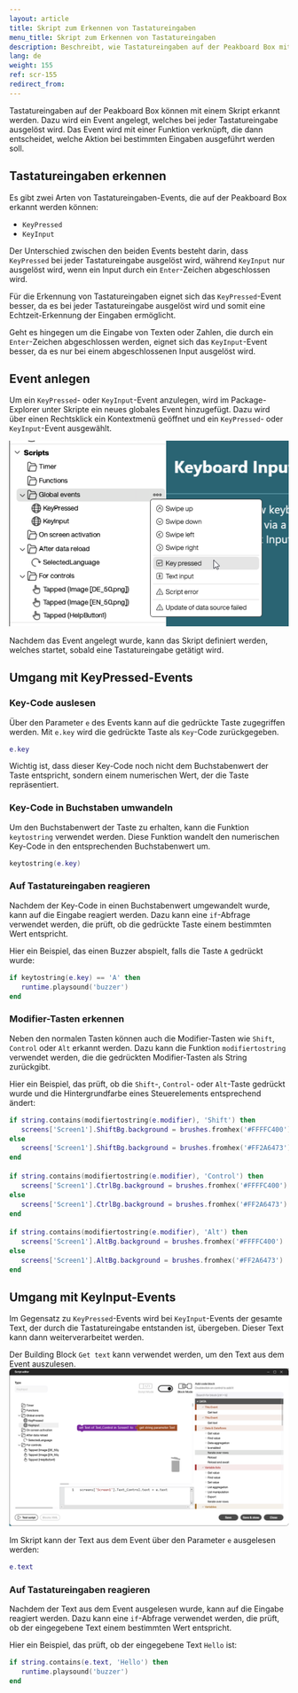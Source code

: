 ```yaml
---
layout: article
title: Skript zum Erkennen von Tastatureingaben
menu_title: Skript zum Erkennen von Tastatureingaben
description: Beschreibt, wie Tastatureingaben auf der Peakboard Box mit einem Skript erkannt werden können.
lang: de
weight: 155
ref: scr-155
redirect_from:
---
```


Tastatureingaben auf der Peakboard Box können mit einem Skript erkannt werden. Dazu wird ein Event angelegt, welches bei jeder Tastatureingabe ausgelöst wird. Das Event wird mit einer Funktion verknüpft, die dann entscheidet, welche Aktion bei bestimmten Eingaben ausgeführt werden soll.

## Tastatureingaben erkennen
Es gibt zwei Arten von Tastatureingaben-Events, die auf der Peakboard Box erkannt werden können: 
- `KeyPressed` 
- `KeyInput`

Der Unterschied zwischen den beiden Events besteht darin, dass `KeyPressed` bei jeder Tastatureingabe ausgelöst wird, während `KeyInput` nur ausgelöst wird, wenn ein Input durch ein `Enter`-Zeichen abgeschlossen wird.

Für die Erkennung von Tastatureingaben eignet sich das `KeyPressed`-Event besser, da es bei jeder Tastatureingabe ausgelöst wird und somit eine Echtzeit-Erkennung der Eingaben ermöglicht.

Geht es hingegen um die Eingabe von Texten oder Zahlen, die durch ein `Enter`-Zeichen abgeschlossen werden, eignet sich das `KeyInput`-Event besser, da es nur bei einem abgeschlossenen Input ausgelöst wird.

## Event anlegen
Um ein `KeyPressed`- oder `KeyInput`-Event anzulegen, wird im Package-Explorer unter Skripte ein neues globales Event hinzugefügt. Dazu wird über einen Rechtsklick ein Kontextmenü geöffnet und ein `KeyPressed`- oder `KeyInput`-Event ausgewählt.

![Key-Event anlegen](/assets/images/scripting/Scripting_Beispiele/key-input/en-add-key-pressed.png)

Nachdem das Event angelegt wurde, kann das Skript definiert werden, welches startet, sobald eine Tastatureingabe getätigt wird.

## Umgang mit KeyPressed-Events

### Key-Code auslesen
Über den Parameter `e` des Events kann auf die gedrückte Taste zugegriffen werden. Mit `e.key` wird die gedrückte Taste als `Key`-Code zurückgegeben.

```lua
e.key
```

Wichtig ist, dass dieser Key-Code noch nicht dem Buchstabenwert der Taste entspricht, sondern einem numerischen Wert, der die Taste repräsentiert.

### Key-Code in Buchstaben umwandeln
Um den Buchstabenwert der Taste zu erhalten, kann die Funktion `keytostring` verwendet werden. Diese Funktion wandelt den numerischen Key-Code in den entsprechenden Buchstabenwert um.

```lua
keytostring(e.key)
```

### Auf Tastatureingaben reagieren
Nachdem der Key-Code in einen Buchstabenwert umgewandelt wurde, kann auf die Eingabe reagiert werden. Dazu kann eine `if`-Abfrage verwendet werden, die prüft, ob die gedrückte Taste einem bestimmten Wert entspricht.

Hier ein Beispiel, das einen Buzzer abspielt, falls die Taste `A` gedrückt wurde:
```lua
if keytostring(e.key) == 'A' then
   runtime.playsound('buzzer')
end
```

### Modifier-Tasten erkennen
Neben den normalen Tasten können auch die Modifier-Tasten wie `Shift`, `Control` oder `Alt` erkannt werden. Dazu kann die Funktion `modifiertostring` verwendet werden, die die gedrückten Modifier-Tasten als String zurückgibt.

Hier ein Beispiel, das prüft, ob die `Shift`-, `Control`- oder `Alt`-Taste gedrückt wurde und die Hintergrundfarbe eines Steuerelements entsprechend ändert:

```lua
if string.contains(modifiertostring(e.modifier), 'Shift') then
   screens['Screen1'].ShiftBg.background = brushes.fromhex('#FFFFC400')
else
   screens['Screen1'].ShiftBg.background = brushes.fromhex('#FF2A6473')
end

if string.contains(modifiertostring(e.modifier), 'Control') then
   screens['Screen1'].CtrlBg.background = brushes.fromhex('#FFFFC400')
else
   screens['Screen1'].CtrlBg.background = brushes.fromhex('#FF2A6473')
end

if string.contains(modifiertostring(e.modifier), 'Alt') then
   screens['Screen1'].AltBg.background = brushes.fromhex('#FFFFC400')
else
   screens['Screen1'].AltBg.background = brushes.fromhex('#FF2A6473')
end
```

## Umgang mit KeyInput-Events
Im Gegensatz zu `KeyPressed`-Events wird bei `KeyInput`-Events der gesamte Text, der durch die Tastatureingabe entstanden ist, übergeben. Dieser Text kann dann weiterverarbeitet werden.

Der Building Block `Get text` kann verwendet werden, um den Text aus dem Event auszulesen.
![Input Text auslesen](/assets/images/scripting/Scripting_Beispiele/key-input/en-get-key-input-text.png)

Im Skript kann der Text aus dem Event über den Parameter `e` ausgelesen werden:
```lua
e.text
```

### Auf Tastatureingaben reagieren
Nachdem der Text aus dem Event ausgelesen wurde, kann auf die Eingabe reagiert werden. Dazu kann eine `if`-Abfrage verwendet werden, die prüft, ob der eingegebene Text einem bestimmten Wert entspricht.

Hier ein Beispiel, das prüft, ob der eingegebene Text `Hello` ist:
```lua
if string.contains(e.text, 'Hello') then
   runtime.playsound('buzzer')
end
```